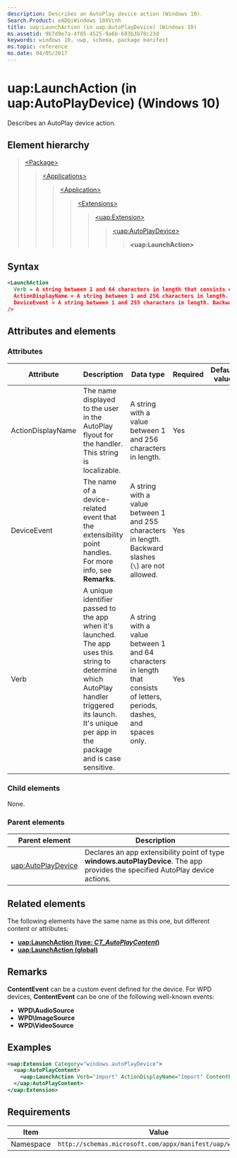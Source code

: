 ```yaml
---
description: Describes an AutoPlay device action (Windows 10).
Search.Product: eADQiWindows 10XVcnh
title: uap:LaunchAction (in uap:AutoPlayDevice) (Windows 10)
ms.assetid: 9b7d9e7a-4f85-4525-9a6b-683b3b78c23d
keywords: windows 10, uwp, schema, package manifest
ms.topic: reference
ms.date: 04/05/2017
---
```


# uap:LaunchAction (in uap:AutoPlayDevice) (Windows 10)

Describes an AutoPlay device action.

## Element hierarchy

> [\<Package\>](element-package.md)
> > [\<Applications\>](element-applications.md)
> > > [\<Application\>](element-application.md)
> > > > [\<Extensions\>](element-extensions.md)
> > > > > [\<uap:Extension\>](element-uap-extension.md)
> > > > > > [\<uap:AutoPlayDevice\>](element-uap-autoplaydevice.md)
> > > > > > > **\<uap:LaunchAction\>**

## Syntax

```xml
<LaunchAction
  Verb = A string between 1 and 64 characters in length that consists of alphanumeric, period, dash, and space characters only.
  ActionDisplayName = A string between 1 and 256 characters in length. This string is localizable. 
  DeviceEvent = A string between 1 and 255 characters in length. Backward slashes ('\') are not allowed.
/>
```

## Attributes and elements

### Attributes

| Attribute | Description | Data type | Required | Default value |
|-|-|-|-|-|
| ActionDisplayName | The name displayed to the user in the AutoPlay flyout for the handler. This string is localizable. | A string with a value between 1 and 256 characters in length. | Yes |  |
| DeviceEvent | The name of a device-related event that the extensibility point handles. For more info, see **Remarks**. | A string with a value between 1 and 255 characters in length. Backward slashes (`\`) are not allowed. | Yes |  |
| Verb | A unique identifier passed to the app when it's launched. The app uses this string to determine which AutoPlay handler triggered its launch. It's unique per app in the package and is case sensitive. | A string with a value between 1 and 64 characters in length that consists of letters, periods, dashes, and spaces only. | Yes |  |

### Child elements

None.

### Parent elements

| Parent element | Description |
|-|-|
| [uap:AutoPlayDevice](element-uap-autoplaydevice.md) | Declares an app extensibility point of type **windows.autoPlayDevice**. The app provides the specified AutoPlay device actions.

## Related elements

The following elements have the same name as this one, but different content or attributes:

- **[uap:LaunchAction (type: *CT_AutoPlayContent*)](element-uap-launchaction.md)**
- **[uap:LaunchAction (global)](element-2-uap-launchaction.md)**

## Remarks

**ContentEvent** can be a custom event defined for the device. For WPD devices, **ContentEvent** can be one of the following well-known events:

- **WPD\\AudioSource**
- **WPD\\ImageSource**
- **WPD\\VideoSource**

## Examples

```xml
<uap:Extension Category="windows.autoPlayDevice">
  <uap:AutoPlayContent>
    <uap:LaunchAction Verb="import" ActionDisplayName="Import" ContentEvent="WPD\ImageSource"/>
  </uap:AutoPlayContent>
</uap:Extension>
```

## Requirements

| Item  | Value  |
|--|--|
| Namespace | `http://schemas.microsoft.com/appx/manifest/uap/windows10` |

